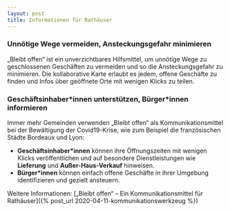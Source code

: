```yaml
---
layout: post
title: Informationen für Rathäuser
---
```


### Unnötige Wege vermeiden, Ansteckungsgefahr minimieren

„Bleibt offen“ ist ein unverzichtbares Hilfsmittel, um unnötige Wege zu geschlossenen Geschäften zu vermeiden und so die Ansteckungsgefahr zu minimieren. Die kollaborative Karte erlaubt es jedem, offene Geschäfte zu finden und Infos über geöffnete Orte mit wenigen Klicks zu teilen.

### Geschäftsinhaber\*innen unterstützen, Bürger\*innen informieren

Immer mehr Gemeinden verwenden „Bleibt offen“ als Kommunikationsmittel bei der Bewältigung der Covid19-Krise, wie zum Beispiel die französischen Städte Bordeaux und Lyon:

* **Geschäftsinhaber\*innen** können ihre Öffnungszeiten mit wenigen Klicks veröffentlichen und auf besondere Dienstleistungen wie **Lieferung** und **Außer-Haus-Verkauf** hinweisen.
* **Bürger\*innen** können einfach offene Geschäfte in ihrer Umgebung identifizieren und gezielt ansteuern.

Weitere Informationen: [„Bleibt offen“ – Ein Kommunikationsmittel für Rathäuser]({% post_url 2020-04-11-kommunikationswerkzeug %})